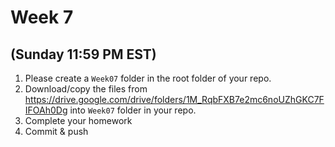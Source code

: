# Week 7
## (Sunday 11:59 PM EST)

1. Please create a `Week07` folder in the root folder of your repo.
2. Download/copy the files from https://drive.google.com/drive/folders/1M_RqbFXB7e2mc6noUZhGKC7FIFOAh0Dg into `Week07` folder in your repo. 
3. Complete your homework 
4. Commit & push